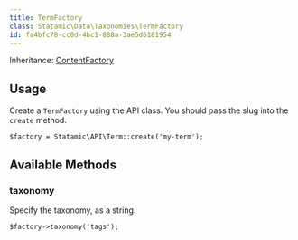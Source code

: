```yaml
---
title: TermFactory
class: Statamic\Data\Taxonomies\TermFactory
id: fa4bfc78-cc0d-4bc1-888a-3ae5d6181954
---
```

Inheritance: [ContentFactory](/addons/api/contentfactory)

## Usage

Create a `TermFactory` using the API class. You should pass the slug into the `create` method.

```
$factory = Statamic\API\Term::create('my-term');
```

## Available Methods

### taxonomy

Specify the taxonomy, as a string.

```
$factory->taxonomy('tags');
```
